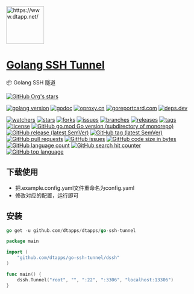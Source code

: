 <img width="100" src="https://www.dtapp.net/assets/img/logo.png" alt="https://www.dtapp.net/"/>

<h1><a href="https://www.dtapp.net/">Golang SSH Tunnel</a></h1>

📦 Golang SSH 隧道

[comment]: <> (dtapps)
[![GitHub Org's stars](https://img.shields.io/github/stars/dtapps)](https://github.com/dtapps)

[comment]: <> (go)
[![golang version](https://img.shields.io/badge/golang-%3E%3D1.6-8892BF.svg)](https://pkg.go.dev/github.com/dtapps/go-ssh-tunnel)
[![godoc](https://pkg.go.dev/badge/github.com/dtapps/go-ssh-tunnel?status.svg)](https://pkg.go.dev/github.com/dtapps/go-ssh-tunnel)
[![oproxy.cn](https://goproxy.cn/stats/github.com/dtapps/go-ssh-tunnel/badges/download-count.svg)](https://goproxy.cn/stats/github.com/dtapps/go-ssh-tunnel)
[![goreportcard.com](https://goreportcard.com/badge/github.com/dtapps/go-ssh-tunnel)](https://goreportcard.com/report/github.com/dtapps/go-ssh-tunnel)
[![deps.dev](https://img.shields.io/badge/deps-go-red.svg)](https://deps.dev/go/github.com%2Fdtapps%2Fgo-ssh-tunnel)

[comment]: <> (github.com)
[![watchers](https://badgen.net/github/watchers/dtapps/go-ssh-tunnel)](https://github.com/dtapps/go-ssh-tunnel/watchers)
[![stars](https://badgen.net/github/stars/dtapps/go-ssh-tunnel)](https://github.com/dtapps/go-ssh-tunnel/stargazers)
[![forks](https://badgen.net/github/forks/dtapps/go-ssh-tunnel)](https://github.com/dtapps/go-ssh-tunnel/network/members)
[![issues](https://badgen.net/github/issues/dtapps/go-ssh-tunnel)](https://github.com/dtapps/go-ssh-tunnel/issues)
[![branches](https://badgen.net/github/branches/dtapps/go-ssh-tunnel)](https://github.com/dtapps/go-ssh-tunnel/branches)
[![releases](https://badgen.net/github/releases/dtapps/go-ssh-tunnel)](https://github.com/dtapps/go-ssh-tunnel/releases)
[![tags](https://badgen.net/github/tags/dtapps/go-ssh-tunnel)](https://github.com/dtapps/go-ssh-tunnel/tags)
[![license](https://badgen.net/github/license/dtapps/go-ssh-tunnel)](https://github.com/dtapps/go-ssh-tunnel/blob/master/LICENSE)
[![GitHub go.mod Go version (subdirectory of monorepo)](https://img.shields.io/github/go-mod/go-version/dtapps/go-ssh-tunnel)](https://github.com/dtapps/go-ssh-tunnel)
[![GitHub release (latest SemVer)](https://img.shields.io/github/v/release/dtapps/go-ssh-tunnel)](https://github.com/dtapps/go-ssh-tunnel/releases)
[![GitHub tag (latest SemVer)](https://img.shields.io/github/v/tag/dtapps/go-ssh-tunnel)](https://github.com/dtapps/go-ssh-tunnel/tags)
[![GitHub pull requests](https://img.shields.io/github/issues-pr/dtapps/go-ssh-tunnel)](https://github.com/dtapps/go-ssh-tunnel/pulls)
[![GitHub issues](https://img.shields.io/github/issues/dtapps/go-ssh-tunnel)](https://github.com/dtapps/go-ssh-tunnel/issues)
[![GitHub code size in bytes](https://img.shields.io/github/languages/code-size/dtapps/go-ssh-tunnel)](https://github.com/dtapps/go-ssh-tunnel)
[![GitHub language count](https://img.shields.io/github/languages/count/dtapps/go-ssh-tunnel)](https://github.com/dtapps/go-ssh-tunnel)
[![GitHub search hit counter](https://img.shields.io/github/search/dtapps/go-ssh-tunnel/go)](https://github.com/dtapps/go-ssh-tunnel)
[![GitHub top language](https://img.shields.io/github/languages/top/dtapps/go-ssh-tunnel)](https://github.com/dtapps/go-ssh-tunnel)

## 下载使用

- 把.example.config.yaml文件重命名为config.yaml
- 修改对应的配置，运行即可

## 安装

```go
go get -u github.com/dtapps/dtapps/go-ssh-tunnel
```

```go
package main

import (
	"github.com/dtapps/go-ssh-tunnel/dssh"
)

func main() {
	dssh.Tunnel("root", "", ":22", ":3306", "localhost:13306")
}
```